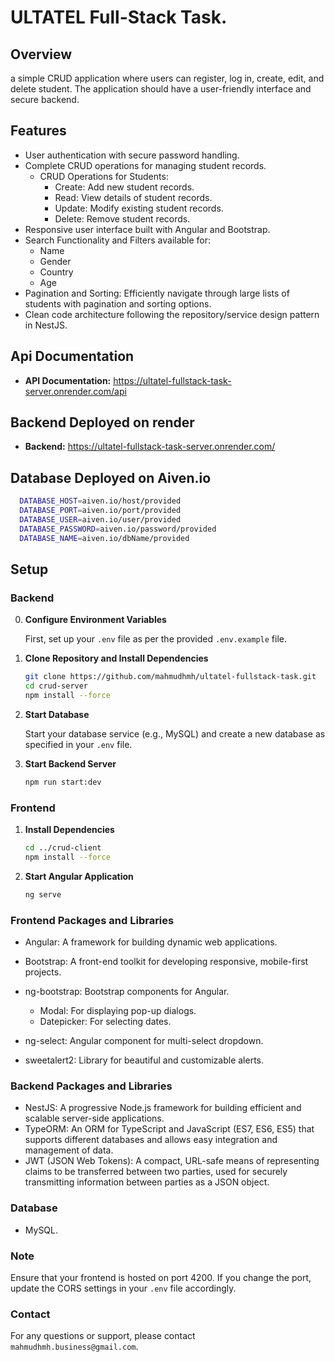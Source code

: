 # ULTATEL Full-Stack Task.

## Overview

a simple CRUD application where users can register, log in, create, edit, and delete student. The
application should have a user-friendly interface and secure backend.

## Features

- User authentication with secure password handling.
- Complete CRUD operations for managing student records.
  - CRUD Operations for Students:
    - Create: Add new student records.
    - Read: View details of student records.
    - Update: Modify existing student records.
    - Delete: Remove student records.
- Responsive user interface built with Angular and Bootstrap.
- Search Functionality and Filters available for:
  - Name
  - Gender
  - Country
  - Age
- Pagination and Sorting: Efficiently navigate through large lists of students with pagination and sorting options.
- Clean code architecture following the repository/service design pattern in NestJS.

## Api Documentation

- **API Documentation:** https://ultatel-fullstack-task-server.onrender.com/api

## Backend Deployed on render

- **Backend:** https://ultatel-fullstack-task-server.onrender.com/

## Database Deployed on Aiven.io

```sh
  DATABASE_HOST=aiven.io/host/provided
  DATABASE_PORT=aiven.io/port/provided
  DATABASE_USER=aiven.io/user/provided
  DATABASE_PASSWORD=aiven.io/password/provided
  DATABASE_NAME=aiven.io/dbName/provided
```

## Setup

### Backend

0. **Configure Environment Variables**

   First, set up your `.env` file as per the provided `.env.example` file.

1. **Clone Repository and Install Dependencies**

   ```sh
   git clone https://github.com/mahmudhmh/ultatel-fullstack-task.git
   cd crud-server
   npm install --force
   ```

2. **Start Database**

   Start your database service (e.g., MySQL) and create a new database as specified in your `.env` file.

3. **Start Backend Server**

   ```sh
   npm run start:dev
   ```

### Frontend

1. **Install Dependencies**

   ```sh
   cd ../crud-client
   npm install --force
   ```

2. **Start Angular Application**

   ```sh
   ng serve
   ```

### Frontend Packages and Libraries

- Angular: A framework for building dynamic web applications.
- Bootstrap: A front-end toolkit for developing responsive, mobile-first projects.
- ng-bootstrap: Bootstrap components for Angular.

  - Modal: For displaying pop-up dialogs.
  - Datepicker: For selecting dates.

- ng-select: Angular component for multi-select dropdown.
- sweetalert2: Library for beautiful and customizable alerts.

### Backend Packages and Libraries

- NestJS: A progressive Node.js framework for building efficient and scalable server-side applications.
- TypeORM: An ORM for TypeScript and JavaScript (ES7, ES6, ES5) that supports different databases and allows easy integration and management of data.
- JWT (JSON Web Tokens): A compact, URL-safe means of representing claims to be transferred between two parties, used for securely transmitting information between parties as a JSON object.

### Database

- MySQL.

### Note

Ensure that your frontend is hosted on port 4200. If you change the port, update the CORS settings in your `.env` file accordingly.

### Contact

For any questions or support, please contact `mahmudhmh.business@gmail.com`.
